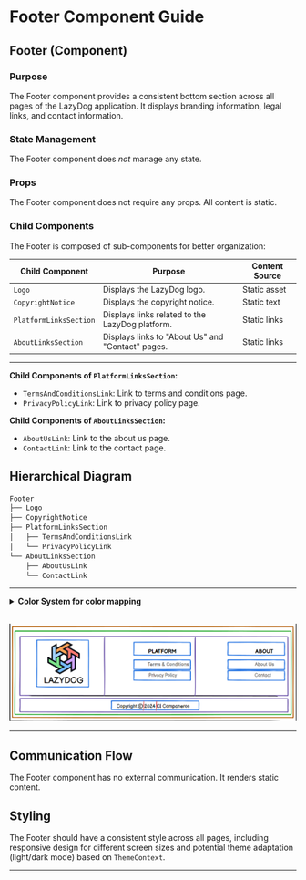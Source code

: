 # Footer Component Guide

## Footer (Component)

### Purpose

The Footer component provides a consistent bottom section across all pages of the LazyDog application. It displays branding information, legal links, and contact information.

### State Management

The Footer component does *not* manage any state.

### Props

The Footer component does not require any props.  All content is static.

### Child Components

The Footer is composed of sub-components for better organization:

| Child Component      | Purpose                                             | Content Source                     |
|----------------------|------------------------------------------------------|-------------------------------------|
| `Logo`               | Displays the LazyDog logo.                              | Static asset                         |
| `CopyrightNotice`    | Displays the copyright notice.                          | Static text                         |
| `PlatformLinksSection` | Displays links related to the LazyDog platform.           | Static links                        |
| `AboutLinksSection`   | Displays links to "About Us" and "Contact" pages.          | Static links                        |

---

**Child Components of `PlatformLinksSection`:**

* `TermsAndConditionsLink`: Link to terms and conditions page.
* `PrivacyPolicyLink`: Link to privacy policy page.

**Child Components of `AboutLinksSection`:**

* `AboutUsLink`: Link to the about us page.
* `ContactLink`: Link to the contact page.

## Hierarchical Diagram

```bash
Footer
├── Logo
├── CopyrightNotice
├── PlatformLinksSection
│   ├── TermsAndConditionsLink
│   └── PrivacyPolicyLink
└── AboutLinksSection
    ├── AboutUsLink
    └── ContactLink
```

---

<details>
<summary><strong>Color System for color mapping</strong></summary>

<br>

   1. **🟧 Orange = Sections**  
      * Large areas dividing the page into logical parts (e.g., header, footer, main content).

   2. **🟩 Green = Groups of elements**  
      * Collections of related modules or components, such as the category buttons or the list of resource cards.

   3. **🟪 Purple = Modules (Self-contained units)**  
      * Complete components that combine several parts, such as a resource card or a widget. These function as cohesive, standalone units.

   4. **🟦 Blue = Parts of modules**  
      * The individual elements that make up a module, such as buttons, text, ratings, or links.

   5. **🟨 Yellow = Expandable areas**  
      * Dropdown menus and sections that can be shown/hidden based on user interaction.

   6. **🟥 Red = Dynamic content**  
      * Content that can update in real time (e.g., number of views, star ratings, user information).

</details>

<br>

![Footer Components](../wireframes/component-img/footer-component.png)

---

## Communication Flow

The Footer component has no external communication. It renders static content.

## Styling

The Footer should have a consistent style across all pages, including responsive design for different screen sizes and potential theme adaptation (light/dark mode) based on `ThemeContext`.

---
